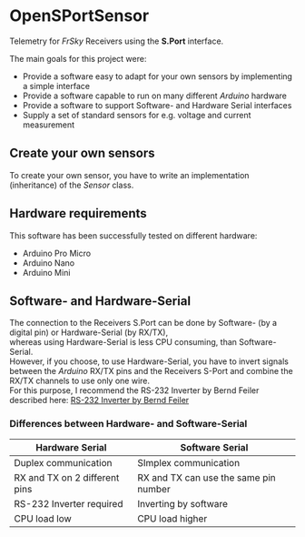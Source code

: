 # OpenSPortSensor
Telemetry for *FrSky* Receivers using the **S.Port** interface.

The main goals for this project were:
- Provide a software easy to adapt for your own sensors by implementing a simple interface
- Provide a software capable to run on many different *Arduino* hardware
- Provide a software to support Software- and Hardware Serial interfaces
- Supply a set of standard sensors for e.g. voltage and current measurement
## Create your own sensors
To create your own sensor, you have to write an implementation (inheritance) of the *Sensor* class.
## Hardware requirements
This software has been successfully tested on different hardware:
- Arduino Pro Micro
- Arduino Nano
- Arduino Mini
## Software- and Hardware-Serial
The connection to the Receivers S.Port can be done by Software- (by a digital pin) or Hardware-Serial (by RX/TX),
<br>whereas using Hardware-Serial is less CPU consuming, than Software-Serial.
<br>However, if you choose, to use Hardware-Serial, you have to invert signals
between the *Arduino* RX/TX pins and the Receivers S-Port and combine the RX/TX channels to use only one wire.
<br>For this purpose, I recommend the RS-232 Inverter by Bernd Feiler described here:
[RS-232 Inverter by Bernd Feiler](https://discuss.ardupilot.org/uploads/short-url/sCX6JsKOJ3IDqZxHaSJgylAd1YR.pdf)
### Differences between Hardware- and Software-Serial
| Hardware Serial               | Software Serial                        |
| --------------------          | ----------------                      |
| Duplex communication          | SImplex communication                 |
| RX and TX on 2 different pins | RX and TX can use the same pin number |
| RS-232 Inverter required      | Inverting by software                 |
| CPU load low                  | CPU load higher                       |